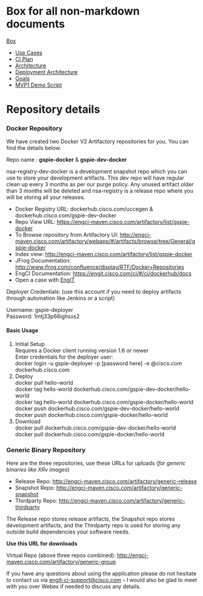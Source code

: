 # Box for all non-markdown documents
[Box](https://cisco.box.com/s/5sgypvxyn08ushwzgqkrrien44eb6evb)
- [Use Cases](https://cisco.box.com/s/lrx2ch1lw6uea3ju8adxzf6ylljw9zb0)
- [CI Plan](https://cisco.box.com/s/9ux8j18zl1fg9p4t97kpij6hwzsqe9uk)
- [Architecture](https://cisco.box.com/s/vkjtjamvssxhnsejgesffrxcx3df0grj)
- [Deployment Architecture](https://cisco.box.com/s/ar4pvin76lsy1l9obhaobv5ovngpy5ln)
- [Goals](https://cisco.box.com/s/x9q40igydif1qsocbqqmkj4a5lruab0v)
- [MVP1 Demo Script](https://cisco.box.com/s/iv33mfhkz3sdmce6o4gu9wd1rzef8ayp)

# Repository details

### Docker Repository
We have created two Docker V2 Artifactory repositories for you. You can find the details below.  

Repo name : **gspie-docker** & **gspie-dev-docker**  

nsa-registry-dev-docker is a development snapshot repo which you can use to store your development artifacts. This dev repo will have regular clean up every 3 months as per our purge policy. Any unused artifact older than 3 months will be deleted and nsa-registry is a release repo where you will be storing all your releases.  

- Docker Registry URL: dockerhub.cisco.com/uccegen & dockerhub.cisco.com/gspie-dev-docker  
- Repo View URL: https://engci-maven.cisco.com/artifactory/list/gspie-docker  
- To Browse repository from Artifactory UI: http://engci-maven.cisco.com/artifactory/webapp/#/artifacts/browse/tree/General/gspie-docker  
- Index view: http://engci-maven.cisco.com/artifactory/list/gspie-docker  
- JFrog Documentation: http://www.jfrog.com/confluence/display/RTF/Docker+Repositories  
- EngCI Documentation: https://engit.cisco.com/ci/#/ci/dockerhub/docs  
- Open a case with [EngIT](https://youtu.be/dQw4w9WgXcQ)

Deployer Credentials: (use this account if you need to deploy artifacts through automation like Jenkins or a script)  

Username: gspie-deployer  
Password: 1mtj33p66ighsxs2  

#### Basic Usage  
1. Initial Setup  
Requires a Docker client running version 1.6 or newer  
Enter credentials for the deployer user:  
    docker login -u gspie-deployer -p [password here] -e  <cec>@cisco.com dockerhub.cisco.com  
2. Deploy  
docker pull hello-world  
docker tag hello-world dockerhub.cisco.com/gspie-dev-docker/hello-world  
docker tag hello-world dockerhub.cisco.com/gspie-docker/hello-world  
docker push dockerhub.cisco.com/gspie-dev-docker/hello-world  
docker push dockerhub.cisco.com/gspie-docker/hello-world  
3.  Download  
docker pull dockerhub.cisco.com/gspie-dev-docker/hello-world  
docker pull dockerhub.cisco.com/gspie-docker/hello-world  

### Generic Binary Repository

Here are the three repositories, use these URLs for uploads (_for generic binaries like XRv images_)

- Release Repo: http://engci-maven.cisco.com/artifactory/generic-release
- Snapshot Repo: http://engci-maven.cisco.com/artifactory/generic-snapshot
- Thirdparty Repo: http://engci-maven.cisco.com/artifactory/generic-thirdparty

The Release repo stores release artifacts, the Snapshot repo stores development artifacts, and the Thirdparty repo is used for storing any outside build dependencies your software needs.

**Use this URL for downloads**

Virtual Repo (above three repos combined): http://engci-maven.cisco.com/artifactory/generic-group

If you have any questions about using the application please do not hesitate to contact us via engit-ci-support@cisco.com – I would also be glad to meet with you over Webex if needed to discuss any details.   
